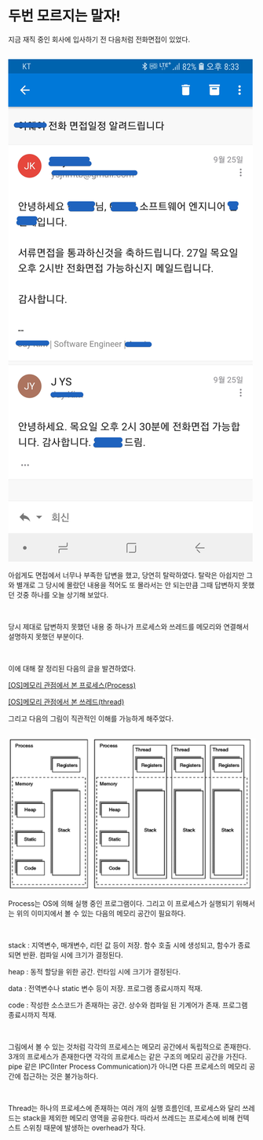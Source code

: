 # 두번 모르지는 말자!

 지금 재직 중인 회사에 입사하기 전 다음처럼 전화면접이 있었다.

<br>

<img src="https://raw.githubusercontent.com/ysjhmtb/blog_images/master/images/posting/A****.png">

<br>

 아쉽게도 면접에서 너무나 부족한 답변을 했고, 당연히 탈락하였다. 탈락은 아쉽지만 그와 별개로 그 당시에 몰랐던 내용을 적어도 또 몰라서는 안 되는만큼 그때 답변하지 못했던 것중 하나를 오늘 상기해 보았다.

<br>

 당시 제대로 답변하지 못했던 내용 중 하나가 프로세스와 쓰레드를 메모리와 연결해서 설명하지 못했던 부분이다.

<br>

 이에 대해 잘 정리된 다음의 글을 발견하였다.

[[OS]메모리 관점에서 본 프로세스(Process)](https://mooneegee.blogspot.com/2015/01/os-process.html)

[[OS]메모리 관점에서 본 쓰레드(thread)](https://mooneegee.blogspot.com/2015/01/os-thread.html)

그리고 다음의 그림이 직관적인 이해를 가능하게 해주었다.

<br>

<img src="https://raw.githubusercontent.com/ysjhmtb/blog_images/master/images/posting/processVSthread.png">

<br>

Process는 OS에 의해 실행 중인 프로그램이다. 그리고 이 프로세스가 실행되기 위해서는 위의 이미지에서 볼 수 있는 다음의 메모리 공간이 필요하다.

<br>

stack : 지역변수, 매개변수, 리턴 값 등이 저장. 함수 호출 시에 생성되고, 함수가 종료되면 반환. 컴파일 시에 크기가 결정된다. <br>

heap : 동적 할당을 위한 공간. 런타임 시에 크기가 결정된다. <br>

data : 전역변수나 static 변수 등이 저장. 프로그램 종료시까지 적재. <br>

code : 작성한 소스코드가 존재하는 공간. 상수와 컴파일 된 기계어가 존재. 프로그램 종료시까지 적재. <br>

<br>

그림에서 볼 수 있는 것처럼 각각의 프로세스는 메모리 공간에서 독립적으로 존재한다. 3개의 프로세스가 존재한다면 각각의 프로세스는 같은 구조의 메모리 공간을 가진다. pipe 같은 IPC(Inter Process Communication)가 아니면 다른 프로세스의 메모리 공간에 접근하는 것은 불가능하다.

<br>

Thread는 하나의 프로세스에 존재하는 여러 개의 실행 흐름인데, 프로세스와 달리 쓰레드는 stack을 제외한 메모리 영역을 공유한다. 따라서 쓰레드는 프로세스에 비해 컨텍스트 스위칭 때문에 발생하는 overhead가 작다.